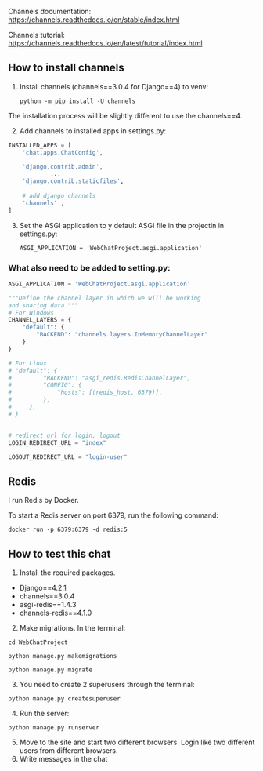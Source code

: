 Channels documentation: https://channels.readthedocs.io/en/stable/index.html  

Channels tutorial: https://channels.readthedocs.io/en/latest/tutorial/index.html

## How to install channels
1) Install channels (channels==3.0.4 for Django==4) to venv:  

    `python -m pip install -U channels`  

The installation process will be slightly different to use the channels==4.  

2) Add channels to installed apps in settings.py:

```python
INSTALLED_APPS = [
    'chat.apps.ChatConfig',

    'django.contrib.admin',
            ...
    'django.contrib.staticfiles',
     
    # add django channels
    'channels' ,
]
```

3) Set the ASGI application to y default ASGI file in the projectin in settings.py:  

    `ASGI_APPLICATION = 'WebChatProject.asgi.application'`  

### What also need to be added to setting.py:  

```python
ASGI_APPLICATION = 'WebChatProject.asgi.application'

"""Define the channel layer in which we will be working 
and sharing data """
# For Windows
CHANNEL_LAYERS = {
    "default": {
        "BACKEND": "channels.layers.InMemoryChannelLayer"
    }
}

# For Linux
# "default": {
#         "BACKEND": "asgi_redis.RedisChannelLayer",
#         "CONFIG": {
#             "hosts": [(redis_host, 6379)],
#         },
#     },
# }


# redirect url for login, logout
LOGIN_REDIRECT_URL = "index"

LOGOUT_REDIRECT_URL = "login-user"
```

## Redis

I run Redis by Docker.

To start a Redis server on port 6379, run the following command:

`docker run -p 6379:6379 -d redis:5`

## How to test this chat
1) Install the required packages. 
* Django==4.2.1
* channels==3.0.4
* asgi-redis==1.4.3
* channels-redis==4.1.0  

2) Make migrations. In the terminal:

`cd WebChatProject`  

`python manage.py makemigrations`

`python manage.py migrate`  

3) You need to create 2 superusers through the terminal:  

`python manage.py createsuperuser`  

4) Run the server:  

`python manage.py runserver`  

5) Move to the site and start two different browsers. 
Login like two different users from different browsers.
6) Write messages in the chat